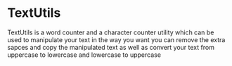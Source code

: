 # TextUtils
TextUtils is a word counter and a character counter utility which can be used to manipulate your text in the way you want you can remove the extra sapces and copy the manipulated text as well as convert your text from uppercase to lowercase and lowercase to uppercase
